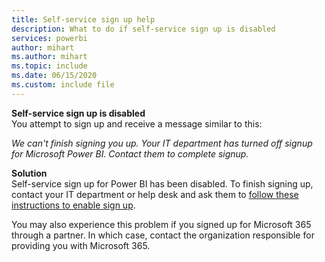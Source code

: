 ```yaml
---
title: Self-service sign up help
description: What to do if self-service sign up is disabled
services: powerbi
author: mihart
ms.author: mihart
ms.topic: include
ms.date: 06/15/2020
ms.custom: include file
---
```



**Self-service sign up is disabled**    
You attempt to sign up and receive a message similar to this: 

*We can't finish signing you up. Your IT department has turned off signup for Microsoft Power BI. Contact them to complete signup.* 

**Solution**    
Self-service sign up for Power BI has been disabled. To finish signing up, contact your IT department or help desk and ask them to [follow these instructions to enable sign up](../admin/service-admin-disable-self-service.md). 

You may also experience this problem if you signed up for Microsoft 365 through a partner. In which case, contact the organization responsible for providing you with Microsoft 365. 